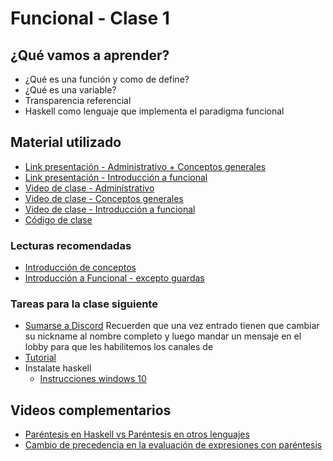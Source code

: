 # Funcional - Clase 1

## ¿Qué vamos a aprender?

* ¿Qué es una función y como de define?
* ¿Qué es una variable?
* Transparencia referencial
* Haskell como lenguaje que implementa el paradigma funcional

## Material utilizado

* [Link presentación - Administrativo + Conceptos generales](https://docs.google.com/presentation/d/1DvsCoMK6CM5yU8k3V5NSo-jqHh9K2Q7_Flah5l1EQUw/edit)
* [Link presentación - Introducción a funcional](https://docs.google.com/presentation/d/18NvUzBHBzAmhYryeHbXmYTDHHULP-iLosrErA5RPkqU/edit?usp=sharing)
* [Video de clase - Administrativo](https://youtu.be/Qe-MAxhrYW4)
* [Video de clase - Conceptos generales](https://youtu.be/0WtKf0Is9pM)
* [Video de clase - Introducción a funcional](https://youtu.be/-Rnenn9L71o)
* [Código de clase](https://github.com/pdep-utn/sabados-tarde/blob/master/seguimiento/2021/funcional/practica/clase-1.hs)

### Lecturas recomendadas

* [Introducción de conceptos](https://docs.google.com/document/d/1QP1ftd6jvAlVZOAsVPJ_1I0O7WW9MaIrn6zfW-iJdrY/edit)
* [Introducción a Funcional - excepto guardas](https://docs.google.com/document/d/1W5BcOmIJMCylqAjqPw1RzPlujycbvNJueh8-Uyc2fMY)

### Tareas para la clase siguiente

* [Sumarse a Discord](https://discord.gg/DJrT7W)
    Recuerden que una vez entrado tienen que cambiar su nickname al nombre completo y luego mandar un mensaje en el lobby para que les habilitemos los canales de
* [Tutorial](https://youtu.be/A7eZOivOid4)
* Instalate haskell
  * [Instrucciones windows 10](https://github.com/pdep-utn/sabados-tarde/blob/master/instalaciones/ghci-windows-10.md)


## Videos complementarios

* [Paréntesis en Haskell vs Paréntesis en otros lenguajes](https://www.youtube.com/watch?v=WV1fPlFAw8M)
* [Cambio de precedencia en la evaluación de expresiones con paréntesis](https://www.youtube.com/watch?v=ymCuneefgKU&t=28s)
